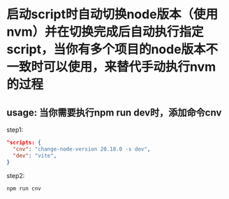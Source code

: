 <!--
 * @Author: wangpan pan.wang@ushow.media
 * @Date: 2025-03-02 22:54:56
 * @LastEditors: wangpan pan.wang@ushow.media
 * @LastEditTime: 2025-03-03 11:05:23
 * @FilePath: /change-node-version/readme.md
 * @Description: 这是默认设置,请设置`customMade`, 打开koroFileHeader查看配置 进行设置: https://github.com/OBKoro1/koro1FileHeader/wiki/%E9%85%8D%E7%BD%AE
-->
# 启动script时自动切换node版本（使用nvm）并在切换完成后自动执行指定script，当你有多个项目的node版本不一致时可以使用，来替代手动执行nvm的过程
## usage: 当你需要执行npm run dev时，添加命令cnv
step1:
```json
"scripts: {
  "cnv": "change-node-version 20.18.0 -s dev",
  "dev": "vite",
}
```
step2:
```bash
npm run cnv
```
